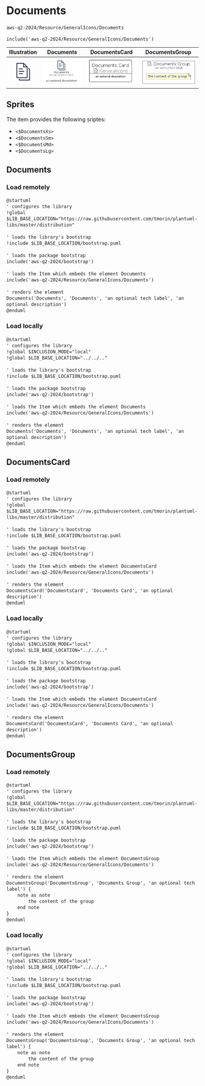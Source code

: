# Documents


```text
aws-q2-2024/Resource/GeneralIcons/Documents
```

```text
include('aws-q2-2024/Resource/GeneralIcons/Documents')
```



| Illustration | Documents | DocumentsCard | DocumentsGroup |
| :---: | :---: | :---: | :---: |
| ![illustration for Illustration](../../../aws-q2-2024/Resource/GeneralIcons/Documents.png) | ![illustration for Documents](../../../aws-q2-2024/Resource/GeneralIcons/Documents.Local.png) | ![illustration for DocumentsCard](../../../aws-q2-2024/Resource/GeneralIcons/DocumentsCard.Local.png) | ![illustration for DocumentsGroup](../../../aws-q2-2024/Resource/GeneralIcons/DocumentsGroup.Local.png) |



## Sprites
The item provides the following sriptes:

- `<$DocumentsXs>`
- `<$DocumentsSm>`
- `<$DocumentsMd>`
- `<$DocumentsLg>`





## Documents

### Load remotely
```plantuml
@startuml
' configures the library
!global $LIB_BASE_LOCATION="https://raw.githubusercontent.com/tmorin/plantuml-libs/master/distribution"

' loads the library's bootstrap
!include $LIB_BASE_LOCATION/bootstrap.puml

' loads the package bootstrap
include('aws-q2-2024/bootstrap')

' loads the Item which embeds the element Documents
include('aws-q2-2024/Resource/GeneralIcons/Documents')

' renders the element
Documents('Documents', 'Documents', 'an optional tech label', 'an optional description')
@enduml
```

### Load locally
```plantuml
@startuml
' configures the library
!global $INCLUSION_MODE="local"
!global $LIB_BASE_LOCATION="../../.."

' loads the library's bootstrap
!include $LIB_BASE_LOCATION/bootstrap.puml

' loads the package bootstrap
include('aws-q2-2024/bootstrap')

' loads the Item which embeds the element Documents
include('aws-q2-2024/Resource/GeneralIcons/Documents')

' renders the element
Documents('Documents', 'Documents', 'an optional tech label', 'an optional description')
@enduml
```

## DocumentsCard

### Load remotely
```plantuml
@startuml
' configures the library
!global $LIB_BASE_LOCATION="https://raw.githubusercontent.com/tmorin/plantuml-libs/master/distribution"

' loads the library's bootstrap
!include $LIB_BASE_LOCATION/bootstrap.puml

' loads the package bootstrap
include('aws-q2-2024/bootstrap')

' loads the Item which embeds the element DocumentsCard
include('aws-q2-2024/Resource/GeneralIcons/Documents')

' renders the element
DocumentsCard('DocumentsCard', 'Documents Card', 'an optional description')
@enduml
```

### Load locally
```plantuml
@startuml
' configures the library
!global $INCLUSION_MODE="local"
!global $LIB_BASE_LOCATION="../../.."

' loads the library's bootstrap
!include $LIB_BASE_LOCATION/bootstrap.puml

' loads the package bootstrap
include('aws-q2-2024/bootstrap')

' loads the Item which embeds the element DocumentsCard
include('aws-q2-2024/Resource/GeneralIcons/Documents')

' renders the element
DocumentsCard('DocumentsCard', 'Documents Card', 'an optional description')
@enduml
```

## DocumentsGroup

### Load remotely
```plantuml
@startuml
' configures the library
!global $LIB_BASE_LOCATION="https://raw.githubusercontent.com/tmorin/plantuml-libs/master/distribution"

' loads the library's bootstrap
!include $LIB_BASE_LOCATION/bootstrap.puml

' loads the package bootstrap
include('aws-q2-2024/bootstrap')

' loads the Item which embeds the element DocumentsGroup
include('aws-q2-2024/Resource/GeneralIcons/Documents')

' renders the element
DocumentsGroup('DocumentsGroup', 'Documents Group', 'an optional tech label') {
    note as note
        the content of the group
    end note
}
@enduml
```

### Load locally
```plantuml
@startuml
' configures the library
!global $INCLUSION_MODE="local"
!global $LIB_BASE_LOCATION="../../.."

' loads the library's bootstrap
!include $LIB_BASE_LOCATION/bootstrap.puml

' loads the package bootstrap
include('aws-q2-2024/bootstrap')

' loads the Item which embeds the element DocumentsGroup
include('aws-q2-2024/Resource/GeneralIcons/Documents')

' renders the element
DocumentsGroup('DocumentsGroup', 'Documents Group', 'an optional tech label') {
    note as note
        the content of the group
    end note
}
@enduml
```

